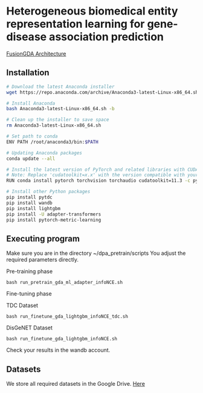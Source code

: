 # Heterogeneous biomedical entity representation learning for gene-disease association prediction

[FusionGDA Architecture](/Figure/FusionGDA.pdf)

## Installation



```bash
# Download the latest Anaconda installer
wget https://repo.anaconda.com/archive/Anaconda3-latest-Linux-x86_64.sh

# Install Anaconda
bash Anaconda3-latest-Linux-x86_64.sh -b

# Clean up the installer to save space
rm Anaconda3-latest-Linux-x86_64.sh

# Set path to conda
ENV PATH /root/anaconda3/bin:$PATH

# Updating Anaconda packages
conda update --all

# Install the latest version of PyTorch and related libraries with CUDA support
# Note: Replace 'cudatoolkit=x.x' with the version compatible with your CUDA version
RUN conda install pytorch torchvision torchaudio cudatoolkit=11.3 -c pytorch

# Install other Python packages
pip install pytdc
pip install wandb
pip install lightgbm
pip install -U adapter-transformers
pip install pytorch-metric-learning
```

## Executing program

Make sure you are in the directory ~/dpa_pretrain/scripts
You adjust the required parameters directly.

Pre-training phase
```
bash run_pretrain_gda_ml_adapter_infoNCE.sh
```
Fine-tuning phase



TDC Dataset
```
bash run_finetune_gda_lightgbm_infoNCE_tdc.sh
```
DisGeNET Dataset
```
bash run_finetune_gda_lightgbm_infoNCE.sh
```
Check your results in the wandb account.

## Datasets

We store all required datasets in the Google Drive. [Here](https://drive.google.com/file/d/16O090S73EMqhhGfgwBiuTgz0zX1QY8Es/view?usp=sharing)




